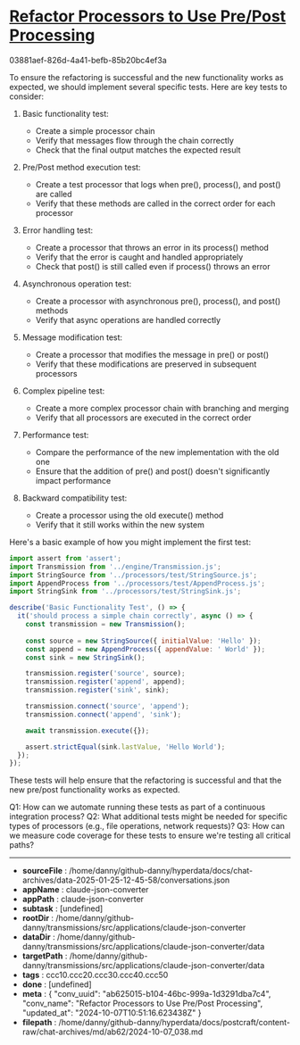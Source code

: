 # [Refactor Processors to Use Pre/Post Processing](https://claude.ai/chat/ab625015-b104-46bc-999a-1d3291dba7c4)

03881aef-826d-4a41-befb-85b20bc4ef3a

 To ensure the refactoring is successful and the new functionality works as expected, we should implement several specific tests. Here are key tests to consider:

1. Basic functionality test:
   - Create a simple processor chain
   - Verify that messages flow through the chain correctly
   - Check that the final output matches the expected result

2. Pre/Post method execution test:
   - Create a test processor that logs when pre(), process(), and post() are called
   - Verify that these methods are called in the correct order for each processor

3. Error handling test:
   - Create a processor that throws an error in its process() method
   - Verify that the error is caught and handled appropriately
   - Check that post() is still called even if process() throws an error

4. Asynchronous operation test:
   - Create a processor with asynchronous pre(), process(), and post() methods
   - Verify that async operations are handled correctly

5. Message modification test:
   - Create a processor that modifies the message in pre() or post()
   - Verify that these modifications are preserved in subsequent processors

6. Complex pipeline test:
   - Create a more complex processor chain with branching and merging
   - Verify that all processors are executed in the correct order

7. Performance test:
   - Compare the performance of the new implementation with the old one
   - Ensure that the addition of pre() and post() doesn't significantly impact performance

8. Backward compatibility test:
   - Create a processor using the old execute() method
   - Verify that it still works within the new system

Here's a basic example of how you might implement the first test:

```javascript
import assert from 'assert';
import Transmission from '../engine/Transmission.js';
import StringSource from '../processors/test/StringSource.js';
import AppendProcess from '../processors/test/AppendProcess.js';
import StringSink from '../processors/test/StringSink.js';

describe('Basic Functionality Test', () => {
  it('should process a simple chain correctly', async () => {
    const transmission = new Transmission();
    
    const source = new StringSource({ initialValue: 'Hello' });
    const append = new AppendProcess({ appendValue: ' World' });
    const sink = new StringSink();

    transmission.register('source', source);
    transmission.register('append', append);
    transmission.register('sink', sink);

    transmission.connect('source', 'append');
    transmission.connect('append', 'sink');

    await transmission.execute({});

    assert.strictEqual(sink.lastValue, 'Hello World');
  });
});
```

These tests will help ensure that the refactoring is successful and that the new pre/post functionality works as expected.

Q1: How can we automate running these tests as part of a continuous integration process?
Q2: What additional tests might be needed for specific types of processors (e.g., file operations, network requests)?
Q3: How can we measure code coverage for these tests to ensure we're testing all critical paths?

---

* **sourceFile** : /home/danny/github-danny/hyperdata/docs/chat-archives/data-2025-01-25-12-45-58/conversations.json
* **appName** : claude-json-converter
* **appPath** : claude-json-converter
* **subtask** : [undefined]
* **rootDir** : /home/danny/github-danny/transmissions/src/applications/claude-json-converter
* **dataDir** : /home/danny/github-danny/transmissions/src/applications/claude-json-converter/data
* **targetPath** : /home/danny/github-danny/transmissions/src/applications/claude-json-converter/data
* **tags** : ccc10.ccc20.ccc30.ccc40.ccc50
* **done** : [undefined]
* **meta** : {
  "conv_uuid": "ab625015-b104-46bc-999a-1d3291dba7c4",
  "conv_name": "Refactor Processors to Use Pre/Post Processing",
  "updated_at": "2024-10-07T10:51:16.623438Z"
}
* **filepath** : /home/danny/github-danny/hyperdata/docs/postcraft/content-raw/chat-archives/md/ab62/2024-10-07_038.md